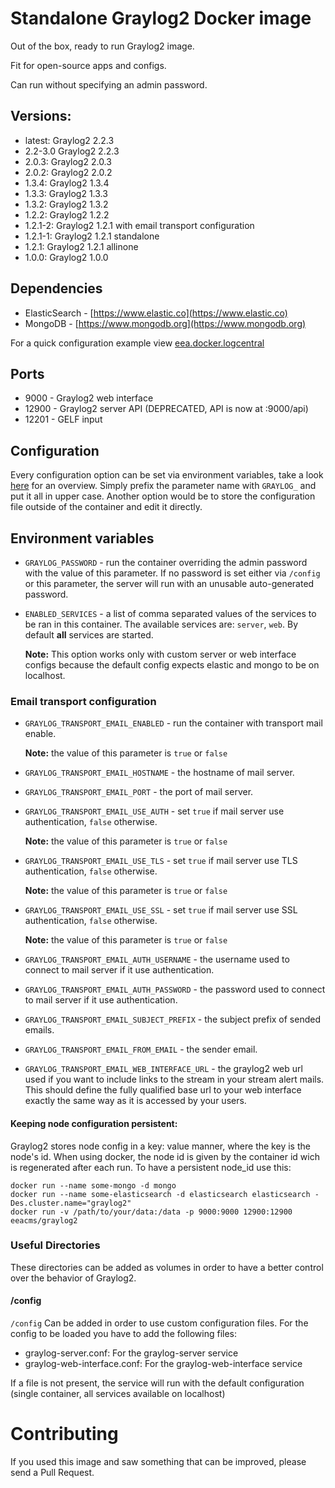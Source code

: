 # Standalone Graylog2 Docker image

Out of the box, ready to run Graylog2 image.

Fit for open-source apps and configs.

Can run without specifying an admin password.

## Versions:
* latest: Graylog2 2.2.3
* 2.2-3.0 Graylog2 2.2.3
* 2.0.3: Graylog2 2.0.3
* 2.0.2: Graylog2 2.0.2
* 1.3.4: Graylog2 1.3.4
* 1.3.3: Graylog2 1.3.3
* 1.3.2: Graylog2 1.3.2
* 1.2.2: Graylog2 1.2.2
* 1.2.1-2: Graylog2 1.2.1 with email transport configuration
* 1.2.1-1: Graylog2 1.2.1 standalone
* 1.2.1: Graylog2 1.2.1 allinone
* 1.0.0: Graylog2 1.0.0

## Dependencies

* ElasticSearch - [https://www.elastic.co](https://www.elastic.co)
* MongoDB - [https://www.mongodb.org](https://www.mongodb.org)

For a quick configuration example view [eea.docker.logcentral](https://github.com/eea/eea.docker.logcentral/blob/master/docker-compose.singlenode.yml)

## Ports

* 9000 - Graylog2 web interface
* 12900 - Graylog2 server API (DEPRECATED, API is now at :9000/api)
* 12201 - GELF input

## Configuration
Every configuration option can be set via environment variables, take a look [here](https://github.com/Graylog2/graylog2-server/blob/master/misc/graylog.conf) for an overview. Simply prefix the parameter name with ```GRAYLOG_``` and put it all in upper case. Another option would be to store the configuration file outside of the container and edit it directly.

## Environment variables

* ```GRAYLOG_PASSWORD``` - run the container overriding the admin password with
  the value of this parameter. If no password is set either via ```/config``` or
  this parameter, the server will run with an unusable auto-generated password.

* ```ENABLED_SERVICES``` - a list of comma separated values of the services to
  be ran in this container. The available services are: ```server```, ```web```. By default __all__
  services are started.

  __Note:__ This option works only with custom server or
  web interface configs because the default config expects elastic and mongo to be on localhost.

### Email transport configuration

* ```GRAYLOG_TRANSPORT_EMAIL_ENABLED``` - run the container with transport mail enable.

  __Note:__ the value of this parameter is ```true``` or ```false```

* ```GRAYLOG_TRANSPORT_EMAIL_HOSTNAME``` - the hostname of mail server.

* ```GRAYLOG_TRANSPORT_EMAIL_PORT``` - the port of mail server.

* ```GRAYLOG_TRANSPORT_EMAIL_USE_AUTH``` - set ```true``` if mail server use authentication, ```false``` otherwise.

  __Note:__ the value of this parameter is ```true``` or ```false```

* ```GRAYLOG_TRANSPORT_EMAIL_USE_TLS``` - set ```true``` if mail server use TLS authentication, ```false``` otherwise.

  __Note:__ the value of this parameter is ```true``` or ```false```

* ```GRAYLOG_TRANSPORT_EMAIL_USE_SSL``` - set ```true``` if mail server use SSL authentication, ```false``` otherwise.

  __Note:__ the value of this parameter is ```true``` or ```false```

* ```GRAYLOG_TRANSPORT_EMAIL_AUTH_USERNAME``` - the username used to connect to mail server if it use authentication.

* ```GRAYLOG_TRANSPORT_EMAIL_AUTH_PASSWORD``` - the password used to connect to mail server if it use authentication.

* ```GRAYLOG_TRANSPORT_EMAIL_SUBJECT_PREFIX``` - the subject prefix of sended emails.

* ```GRAYLOG_TRANSPORT_EMAIL_FROM_EMAIL``` - the sender email.

* ```GRAYLOG_TRANSPORT_EMAIL_WEB_INTERFACE_URL``` - the graylog2 web url used if you want to include links to the stream in your stream alert mails.
This should define the fully qualified base url to your web interface exactly the same way as it is accessed by your users.

#### Keeping node configuration persistent:
Graylog2 stores node config in a key: value manner, where the key is the node's id.
When using docker, the node id is given by the container id wich is regenerated after
each run. To have a persistent node_id use this:

```
docker run --name some-mongo -d mongo
docker run --name some-elasticsearch -d elasticsearch elasticsearch -Des.cluster.name="graylog2"
docker run -v /path/to/your/data:/data -p 9000:9000 12900:12900 eeacms/graylog2
```

### Useful Directories

These directories can be added as volumes in order to have a better control
over the behavior of Graylog2.

#### /config

```/config``` Can be added in order to use custom configuration files.
For the config to be loaded you have to add the following files:
* graylog-server.conf: For the graylog-server service
* graylog-web-interface.conf: For the graylog-web-interface service

If a file is not present, the service will run with the default configuration
(single container, all services available on localhost)

# Contributing

If you used this image and saw something that can be improved, please send a Pull Request.
